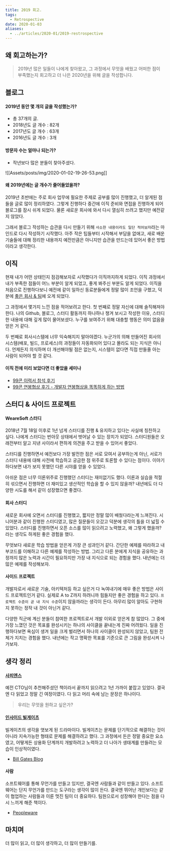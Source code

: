 ```yaml
---
title: 2019 회고.
tags:
  - Retrospective
date: 2020-01-03
aliases: 
  - ../articles/2020-01/2019-restrospective
---
```


## 왜 회고하는가?
> 2019년 많은 일들이 나에게 찾아왔고, 그 과정에서 무엇을 배웠고 어떠한 점이 부족했는지 회고하고 더 나은 2020년을 위해 글을 작성합니다.

## 블로그
#### 2019년 동안 몇 개의 글을 작성했는가?
- 총 37개의 글.
- 2018년도 글 개수 : 82개
- 2017년도 글 개수 : 63개
- 2016년도 글 개수 : 3개

#### 방문자 수는 얼마나 되는가?
- 작년보다 많은 분들이 찾아주셨다.

![[Assets/posts/img/2020-01-02-19-26-53.png]]

#### 왜 2019년에는 글 개수가 줄어들었을까?

2019년 초반에는 주로 회사 업무에 필요한 주제로 공부를 많이 진행했고, 더 알게된 점들을 글로 많이 정리하였다. 그렇게 진행하다 중간에 이직 준비와 면접을 진행하게 되어 블로그를 잠시 쉬게 되었다. 물론 새로운 회사에 와서 다시 열심히 쓰려고 했지만 예전같지 않았다.

그래서 블로그 작성하는 습관을 다시 만들기 위해 `사소한 내용이라도 일단 적어보자`라는 마인드로 다시 작성하기 시작했다. 아주 작은 팁들부터 시작해서 부담을 없애고, 새로 배운 기술들에 대해 정리한 내용까지 예전만큼은 아니지만 습관을 만드는데 있어서 좋은 방법이라고 생각한다.

## 이직
현재 내가 어떤 상태인지 점검해보자로 시작했다가 이직까지하게 되었다. 이직 과정에서 내가 부족한 점들이 어느 부분이 알게 되었고, 좋게 봐주신 부분도 알게 되었다. 이직을 처음으로 진행하다보니 예전에 같이 일하신 동료분들에게 정말 많이 조언을 구했고, 덕분에 [좋은 회사 & 팀](https://careers.kakao.com/jobs/P-11333)에 오게 되었다.

그 과정에서 몇가지 느낀 점을 적어보려고 한다. 첫 번째로 정말 자신에 대해 솔직해져야한다. 나의 Github, 블로그, 스터디 활동까지 하나하나 챙겨 보시고  작성한 이유, 스터디한 내용에 대해 깊게 많이 물어보셨다. 누구를 보여주기 위해 대충할 행동은 의미 없음을 얻은 거 같다.

두 번째로 회사시스템에 너무 익숙해지지 말아야겠다. 누군가의 의해 만들어진 회사의 시스템(배포, 빌드, 프로세스)의 과정들이 자동화되어 있다고 몰라도 되는 지식은 아니다. 언제든지 의식하며 더 개선해야될 점은 없는지, 시스템이 없다면 직접 만들줄 아는 사람이 되어야 할 것 같다.

#### 이직 전에 미리 보았다면 더 좋았을 세미나

- [99콘 이력서 참석 후기](https://gwonsungjun.github.io/articles/2019-09/99con-resume)
- [99콘 연봉협상 후기 - 개발자 연봉협상을 똑똑하게 하는 방법](https://baek.dev/post/11/)


## 스터디 & 사이드 프로젝트
#### WeareSoft 스터디
2018년 7월 18일 이후로 1년 넘게 스터디를 진행 & 유지하고 있다는 사실에 칭찬하고 싶다. 나에게 스터디는 번아웃 상태에서 벗어날 수 있는 장치가 되었다. 스터디원들은 오래전부터 알고 지낸 사이라서 편하게 의견을 주고 받을 수 있어서 좋았다.

스터디를 진행하면서 예전보다 가장 발전한 점은 서로 모여서 공부하는게 아닌, 서로가 스터디 내용에 대해 사전에 학습하고 궁금한 점 위주로 토론할 수 있다는 점이다. 이야기하다보면 내가 보지 못했던 다른 시야를 얻을 수 있었다.

아쉬운 점은 너무 이론위주로 진행했던 스터디는 재미없기도 했다. 이론과 실습을 적절히 섞으면서 진행하면 더 재미있고 생산적인 학습을 할 수 있지 않을까? 내년에도 더 다양한 시도를 해서 같이 성장했으면 좋겠다.

#### 회사 스터디
새로운 회사에 오면서 스터디를 진행했고, 짧지만 정말 많이 배웠다라는게 느껴진다. 시니어분과 같이 진행한 스터디였고, 많은 질문들이 오갔고 덕분에 생각의 틀을 더 넓힐 수 있었다. 스터디를 진행하면서 오픈 소스를 많이 읽으려고 노력했고, 왜 그렇게 했을까?라는 생각도 하게된 좋은 경험을 했다.

무엇보다 새로운 학습 방법을 얻은게 가장 큰 성과인거 같다. 간단한 예제를 따라하고 내부코드를 이해하고 다른 예제를 작성하는 방법. 그리고 다른 분에게 지식을 공유하는 과정까지 많은 노력과 시간이 필요하지만 가장 내 지식으로 되는 경험을 했다. 내년에는 더 많은 예제를 작성해보자.

#### 사이드 프로젝트
개발자로서 새로운 기술, 아키텍처등 하고 싶은거 다 녹여내기에 매우 좋은 방법은 사이드 프로젝트인거 같다. 실제로 A to Z까지 하려니까 힘들지만 좋은 경험을 하고 있다.  `프로젝트 수준이 곧 내 지식 수준`이지 않을까라는 생각이 든다. 아무리 많이 알아도 구현하지 못하는 정작 내 것이 아닌거 같다.

다양한 직군에 계신 분들이 참여한 프로젝트로서 개발 이외로 얻은게 참 많았다. 그 중에 가장 느꼈던 것은 목표를 완성시키는 하나의 사이클을 끝내는게 진짜 어려웠다. 일을 진행하다보면 욕심이 생겨 일을 크게 벌리면서 하나의 사이클이 완성되지 않았고, 팀원 전체가 지치는 경험을 했다. 내년에는 작고 명확한 목표를 기준으로 큰 그림을 완성시켜 나가보자.

## 생각 정리
#### [사피엔스](https://book.naver.com/bookdb/book_detail.nhn?bid=9780781)
예전 CTO님이 추천해주셨던 책이라서 끝까지 읽으려고 1년 가까이 붙잡고 있었다. 결국엔 다 읽었고 정말 긴 여정이였다.  다 읽고 머리 속에 남는 문장은 하나이다.

> 우리는 무엇을 원하고 싶은가?

#### [인사이드 빌게이츠](https://www.netflix.com/kr/title/80184771)
빌게이츠의 생각을 엿보게 된 드라마이다. 빌게이츠는 문제를 단기적으로 해결하는 것이 아니라 지속가능한 형태로 문제를 해결하려고 했다. 그 과정에서 돈은 정말 중요한 요소였고, 어떻게든 상용화 단계까지 개발하려고 노력하고 더 나아가 생태계를 만들려는 모습이 인상적이였다.

- [Bill Gates Blog](https://www.gatesnotes.com/)

#### 사람
소프트웨어를 통해 무언가를 만들고 있지만, 결국엔 사람들과 같이 만들고 있다. 소프트웨어는 단지 무언가를 만드는 도구라는 생각이 많이 든다. 결국엔 뛰어난  개인보다는 같이 협업하는 사람들과 이룬 멋진 팀이 더 중요하다. 팀원으로서 성장해야 한다는 점을 다시 느끼게 해준 책이다.

- [Peopleware](https://book.naver.com/bookdb/book_detail.nhn?bid=7796729)

## 마치며
더 많이 읽고, 더 많이 생각하고, 더 많이 만들기를.

